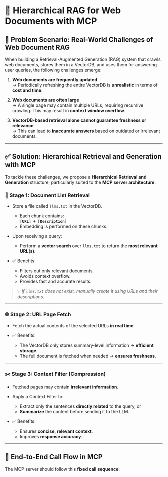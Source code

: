 # 🧠 Hierarchical RAG for Web Documents with MCP

## 🧩 Problem Scenario: Real-World Challenges of Web Document RAG

When building a Retrieval-Augmented Generation (RAG) system that crawls web documents, stores them in a VectorDB, and uses them for answering user queries, the following challenges emerge:

1. **Web documents are frequently updated**  
   → Periodically refreshing the entire VectorDB is **unrealistic** in terms of **cost and time**.

2. **Web documents are often large**  
   → A single page may contain multiple URLs, requiring recursive crawling. This may result in **context window overflow**.

3. **VectorDB-based retrieval alone cannot guarantee freshness or relevance**  
   → This can lead to **inaccurate answers** based on outdated or irrelevant documents.

---

## ✅ Solution: Hierarchical Retrieval and Generation with MCP

To tackle these challenges, we propose a **Hierarchical Retrieval and Generation** structure, particularly suited to the **MCP server architecture**.

### 🧱 Stage 1: Document List Retrieval

- Store a file called `llms.txt` in the VectorDB.
  - Each chunk contains:  
    **`[URL] + [Description]`**
  - Embedding is performed on these chunks.

- Upon receiving a query:
  - Perform a **vector search** over `llms.txt` to return the **most relevant URL(s)**.

- ✅ Benefits:
  - Filters out only relevant documents.
  - Avoids context overflow.
  - Provides fast and accurate results.

> 💡 _If `llms.txt` does not exist, manually create it using URLs and their descriptions._

---

### 🌐 Stage 2: URL Page Fetch

- Fetch the actual contents of the selected URLs **in real time**.

- ✅ Benefits:
  - The VectorDB only stores summary-level information → **efficient storage**.
  - The full document is fetched when needed → **ensures freshness**.

---

### ✂️ Stage 3: Context Filter (Compression)

- Fetched pages may contain **irrelevant information**.

- Apply a Context Filter to:
  - Extract only the sentences **directly related** to the query, or
  - **Summarize** the content before sending it to the LLM.

- ✅ Benefits:
  - Ensures **concise, relevant context**.
  - Improves **response accuracy**.

---

## 🔄 End-to-End Call Flow in MCP

The MCP server should follow this **fixed call sequence**:

